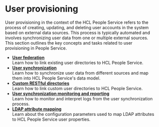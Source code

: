 # User provisioning

User provisioning in the context of the HCL People Service refers to the process of creating, updating, and deleting user accounts in the system based on external data sources. This process is typically automated and involves synchronizing user data from one or multiple external sources. This section outlines the key concepts and tasks related to user provisioning in People Service.

- **[User federation](./user_federation.md)**<br>
Learn how to link existing user directories to HCL People Service.
- **[User synchronization](./user_synchronization.md)**<br>
Learn how to synchronize user data from different sources and map them into HCL People Service's data model.
- **[Custom RESTful directories](./custom_restful_directories.md)**<br>
Learn how to link custom user directories to HCL People Service.
- **[User synchronization monitoring and reporting](./user_synchronization_monitoring_reporting.md)**<br>
Learn how to monitor and interpret logs from the user synchronization process.
- **[LDAP attribute mapping](./ldap_attribute_mapping.md)**<br>
Learn about the configuration parameters used to map LDAP attributes to HCL People Service user properties.